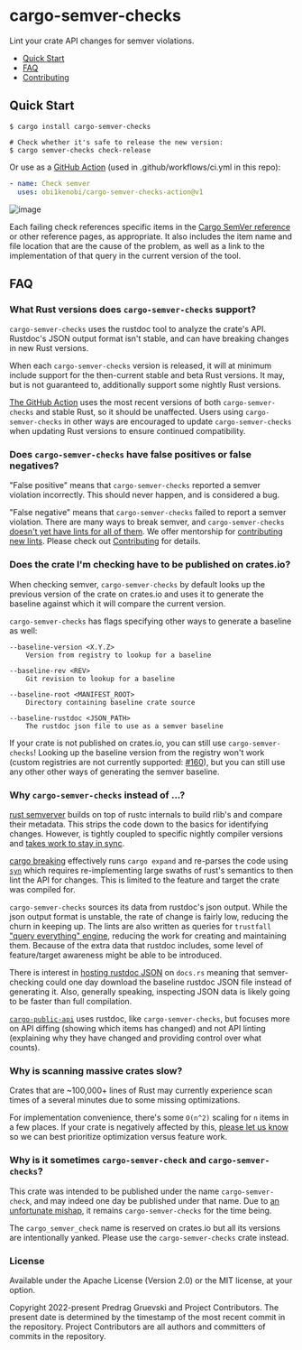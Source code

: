 # cargo-semver-checks

Lint your crate API changes for semver violations.

- [Quick Start](#quick-start)
- [FAQ](#faq)
- [Contributing](https://github.com/obi1kenobi/cargo-semver-check/blob/main/CONTRIBUTING.md)

## Quick Start

```console
$ cargo install cargo-semver-checks

# Check whether it's safe to release the new version:
$ cargo semver-checks check-release
```

Or use as a [GitHub Action](https://github.com/obi1kenobi/cargo-semver-checks-action) (used in .github/workflows/ci.yml in this repo):
```yaml
- name: Check semver
  uses: obi1kenobi/cargo-semver-checks-action@v1
```

![image](https://user-images.githubusercontent.com/2348618/180127698-240e4bed-5581-4cbd-9f47-038affbc4a3e.png)

Each failing check references specific items in the
[Cargo SemVer reference](https://doc.rust-lang.org/cargo/reference/semver.html)
or other reference pages, as appropriate. It also includes the item name
and file location that are the cause of the problem, as well as a link
to the implementation of that query in the current version of the tool.

## FAQ

### What Rust versions does `cargo-semver-checks` support?

`cargo-semver-checks` uses the rustdoc tool to analyze the crate's API.
Rustdoc's JSON output format isn't stable, and can have breaking changes in new Rust versions.

When each `cargo-semver-checks` version is released, it will at minimum include support
for the then-current stable and beta Rust versions. It may, but is not guaranteed to,
additionally support some nightly Rust versions.

[The GitHub Action](https://github.com/obi1kenobi/cargo-semver-checks-action) uses
the most recent versions of both `cargo-semver-checks` and stable Rust,
so it should be unaffected. Users using `cargo-semver-checks` in other ways
are encouraged to update `cargo-semver-checks` when updating Rust versions
to ensure continued compatibility.

### Does `cargo-semver-checks` have false positives or false negatives?

"False positive" means that `cargo-semver-checks` reported a semver violation incorrectly.
This should never happen, and is considered a bug.

"False negative" means that `cargo-semver-checks` failed to report a semver violation.
There are many ways to break semver, and `cargo-semver-checks`
[doesn't yet have lints for all of them](https://github.com/obi1kenobi/cargo-semver-check/issues/5).
We offer mentorship for
[contributing new lints](https://github.com/obi1kenobi/cargo-semver-check/issues?q=is%3Aopen+is%3Aissue+label%3AA-lint+label%3AE-help-wanted).
Please check out
[Contributing](https://github.com/obi1kenobi/cargo-semver-check/blob/main/CONTRIBUTING.md)
for details.

### Does the crate I'm checking have to be published on crates.io?

When checking semver, `cargo-semver-checks` by default looks up the previous version of the crate
on crates.io and uses it to generate the baseline against which it will compare the current version.

`cargo-semver-checks` has flags specifying other ways to generate a baseline as well:
```
--baseline-version <X.Y.Z>
    Version from registry to lookup for a baseline

--baseline-rev <REV>
    Git revision to lookup for a baseline

--baseline-root <MANIFEST_ROOT>
    Directory containing baseline crate source

--baseline-rustdoc <JSON_PATH>
    The rustdoc json file to use as a semver baseline
```

If your crate is not published on crates.io, you can still use `cargo-semver-checks`!
Looking up the baseline version from the registry won't work (custom registries are not
currently supported: [#160](https://github.com/obi1kenobi/cargo-semver-check/issues/160)),
but you can still use any other other ways of generating the semver baseline.

### Why `cargo-semver-checks` instead of ...?

[rust semverver](https://github.com/rust-lang/rust-semverver) builds on top of
rustc internals to build rlib's and compare their metadata.  This strips the
code down to the basics for identifying changes.  However, is tightly coupled
to specific nightly compiler versions and [takes work to stay in
sync](https://github.com/rust-lang/rust-semverver/search?q=Rustup+to&type=commits).

[cargo breaking](https://github.com/iomentum/cargo-breakinga) effectively runs
`cargo expand` and re-parses the code using
[`syn`](https://crates.io/crates/syn) which requires re-implementing large
swaths of rust's semantics to then lint the API for changes.
This is limited to the feature and target the crate was compiled for.

`cargo-semver-checks` sources its data from rustdoc's json output.  While the
json output format is unstable, the rate of change is fairly low, reducing the
churn in keeping up.  The lints are also written as queries for `trustfall`
["query everything" engine](https://github.com/obi1kenobi/trustfall), reducing
the work for creating and maintaining them.  Because of the extra data that
rustdoc includes, some level of feature/target awareness might be able to be
introduced.

There is interest in
[hosting rustdoc JSON](https://github.com/rust-lang/docs.rs/issues/1285) on `docs.rs` meaning
that semver-checking could one day download the baseline rustdoc JSON file instead of generating it.
Also, generally speaking, inspecting JSON data is likely going to be faster than full compilation.

[`cargo-public-api`](https://crates.io/crates/cargo-public-api) uses rustdoc,
like `cargo-semver-checks`, but focuses more on API diffing (showing which
items has changed) and not API linting (explaining why they have changed and
providing control over what counts).

### Why is scanning massive crates slow?

Crates that are ~100,000+ lines of Rust may currently experience scan times
of a several minutes due to some missing optimizations.

For implementation convenience, there's some `O(n^2)` scaling for `n` items in a few places.
If your crate is negatively affected by this,
[please let us know](https://github.com/obi1kenobi/cargo-semver-check/issues/new?assignees=&labels=C-bug&template=bug_report.yml)
so we can best prioritize optimization versus feature work.

### Why is it sometimes `cargo-semver-check` and `cargo-semver-checks`?

This crate was intended to be published under the name `cargo-semver-check`, and may indeed one
day be published under that name. Due to
[an unfortunate mishap](https://github.com/rust-lang/crates.io/issues/728#issuecomment-118276095),
it remains `cargo-semver-checks` for the time being.

The `cargo_semver_check` name is reserved on crates.io but all its versions
are intentionally yanked. Please use the `cargo-semver-checks` crate instead.

### License

Available under the Apache License (Version 2.0) or the MIT license, at your option.

Copyright 2022-present Predrag Gruevski and Project Contributors.
The present date is determined by the timestamp of the most recent commit in the repository.
Project Contributors are all authors and committers of commits in the repository.
